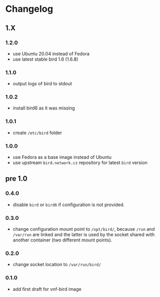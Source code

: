 # Changelog

## 1.X

### 1.2.0

* use Ubuntu 20.04 instead of Fedora
* use latest stable bird 1.6 (1.6.8)

### 1.1.0

* output logs of bird to stdout

### 1.0.2

* install bird6 as it was missing

### 1.0.1

* create `/etc/bird` folder

### 1.0.0

* use Fedora as a base image instead of Ubuntu
* use upstream `bird.network.cz` repository for latest `bird` version

## pre 1.0

### 0.4.0

* disable `bird` or `bird6` if configuration is not provided.

### 0.3.0

* change configuration mount point to `/opt/bird/`, because `/run` and
  `/var/run` are linked and the latter is used by the socket shared with
  another container (two different mount points).

### 0.2.0

* change socket location to `/var/run/bird/`

### 0.1.0

* add first draft for vnf-bird image
